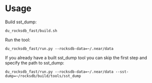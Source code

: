 # Usage

Build sst_dump:
```
du_rocksdb_fast/build.sh
```

Run the tool:
```
du_rocksdb_fast/run.py --rocksdb-data=~/.near/data
```

If you already have a built sst_dump tool you can skip the first step and specify the path to sst_dump:
```
du_rocksdb_fast/run.py --rocksdb-data=~/.near/data --sst-dump=~/rocksdb/build/tools/sst_dump
```
